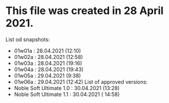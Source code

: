 # This file was created in 28 April 2021.
List od snapshots:
- 01w01a : 28.04.2021 (12:10)
- 01w02a : 28.04.2021 (12:58)
- 01w03a : 28.04.2021 (19:16)
- 01w04a : 28.04.2021 (19:43)
- 01w05a : 29.04.2021 (9:38)
- 01w06a : 29.04.2021 (12:42)
List of approved versions:
- Noble Soft Ultimate 1.0 : 30.04.2021 (13:28)
- Noble Soft Ultimate 1.1 : 30.04.2021 ( 14:58)